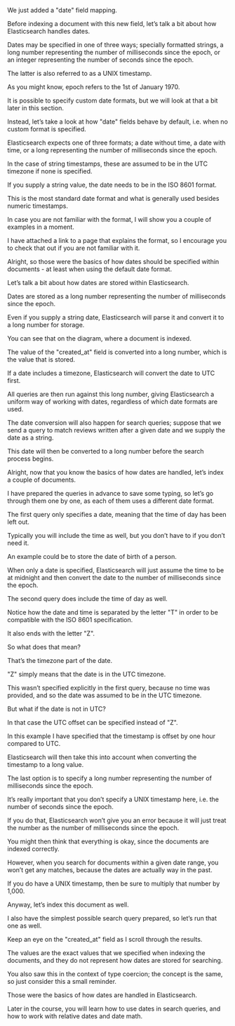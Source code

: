 We just added a "date" field mapping.

Before indexing a document with this new field, let’s talk a bit about how Elasticsearch handles dates.

Dates may be specified in one of three ways; specially formatted strings, a long number representing the number of milliseconds since the epoch, or an integer representing the number of seconds since the epoch.

The latter is also referred to as a UNIX timestamp.

As you might know, epoch refers to the 1st of January 1970.

It is possible to specify custom date formats, but we will look at that a bit later in this section.

Instead, let’s take a look at how "date" fields behave by default, i.e. when no custom format is specified.

Elasticsearch expects one of three formats; a date without time, a date with time, or a long representing the number of milliseconds since the epoch.

In the case of string timestamps, these are assumed to be in the UTC timezone if none is specified.

If you supply a string value, the date needs to be in the ISO 8601 format.

This is the most standard date format and what is generally used besides numeric timestamps.

In case you are not familiar with the format, I will show you a couple of examples in a moment.

I have attached a link to a page that explains the format, so I encourage you to check that out if you are not familiar with it.

Alright, so those were the basics of how dates should be specified within documents - at least when using the default date format.

Let’s talk a bit about how dates are stored within Elasticsearch.

Dates are stored as a long number representing the number of milliseconds since the epoch.

Even if you supply a string date, Elasticsearch will parse it and convert it to a long number for storage.

You can see that on the diagram, where a document is indexed.

The value of the "created_at" field is converted into a long number, which is the value that is stored.

If a date includes a timezone, Elasticsearch will convert the date to UTC first.

All queries are then run against this long number, giving Elasticsearch a uniform way of working with dates, regardless of which date formats are used.

The date conversion will also happen for search queries; suppose that we send a query to match reviews written after a given date and we supply the date as a string.

This date will then be converted to a long number before the search process begins.

Alright, now that you know the basics of how dates are handled, let’s index a couple of documents.

I have prepared the queries in advance to save some typing, so let’s go through them one by one, as each of them uses a different date format.

The first query only specifies a date, meaning that the time of day has been left out.

Typically you will include the time as well, but you don’t have to if you don’t need it.

An example could be to store the date of birth of a person.

When only a date is specified, Elasticsearch will just assume the time to be at midnight and then convert the date to the number of milliseconds since the epoch.

The second query does include the time of day as well.

Notice how the date and time is separated by the letter "T" in order to be compatible with the ISO 8601 specification.

It also ends with the letter "Z".

So what does that mean?

That’s the timezone part of the date.

"Z" simply means that the date is in the UTC timezone.

This wasn’t specified explicitly in the first query, because no time was provided, and so the date was assumed to be in the UTC timezone.

But what if the date is not in UTC?

In that case the UTC offset can be specified instead of "Z".

In this example I have specified that the timestamp is offset by one hour compared to UTC.

Elasticsearch will then take this into account when converting the timestamp to a long value.

The last option is to specify a long number representing the number of milliseconds since the epoch.

It’s really important that you don’t specify a UNIX timestamp here, i.e. the number of seconds since the epoch.

If you do that, Elasticsearch won’t give you an error because it will just treat the number as the number of milliseconds since the epoch.

You might then think that everything is okay, since the documents are indexed correctly.

However, when you search for documents within a given date range, you won’t get any matches, because the dates are actually way in the past.

If you do have a UNIX timestamp, then be sure to multiply that number by 1,000.

Anyway, let’s index this document as well.

I also have the simplest possible search query prepared, so let’s run that one as well.

Keep an eye on the "created_at" field as I scroll through the results.

The values are the exact values that we specified when indexing the documents, and they do not represent how dates are stored for searching.

You also saw this in the context of type coercion; the concept is the same, so just consider this a small reminder.

Those were the basics of how dates are handled in Elasticsearch.

Later in the course, you will learn how to use dates in search queries, and how to work with relative dates and date math.


